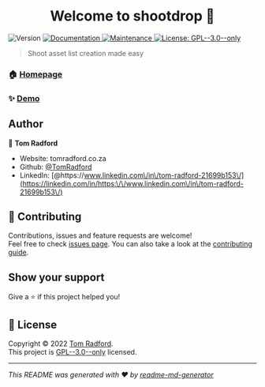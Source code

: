 <h1 align="center">Welcome to shootdrop 👋</h1>
<p>
  <img alt="Version" src="https://img.shields.io/badge/version-0.1.0-blue.svg?cacheSeconds=2592000" />
  <a href="https://github.com/TomRadford/shootdrop#readme" target="_blank">
    <img alt="Documentation" src="https://img.shields.io/badge/documentation-yes-brightgreen.svg" />
  </a>
  <a href="https://github.com/TomRadford/shootdrop/graphs/commit-activity" target="_blank">
    <img alt="Maintenance" src="https://img.shields.io/badge/Maintained%3F-yes-green.svg" />
  </a>
  <a href="https://github.com/TomRadford/shootdrop/blob/master/LICENSE" target="_blank">
    <img alt="License: GPL--3.0--only" src="https://img.shields.io/github/license/TomRadford/shootdrop" />
  </a>
</p>

> Shoot asset list creation made easy

### 🏠 [Homepage](https://github.com/TomRadford/shootdrop#readme)

### ✨ [Demo](https://shootdrop.com)

## Author

👤 **Tom Radford**

* Website: tomradford.co.za
* Github: [@TomRadford](https://github.com/TomRadford)
* LinkedIn: [@https:\/\/www.linkedin.com\/in\/tom-radford-21699b153\/](https://linkedin.com/in/https:\/\/www.linkedin.com\/in\/tom-radford-21699b153\/)

## 🤝 Contributing

Contributions, issues and feature requests are welcome!<br />Feel free to check [issues page](https://github.com/TomRadford/shootdrop/issues). You can also take a look at the [contributing guide](https://github.com/TomRadford/shootdrop/blob/master/CONTRIBUTING.md).

## Show your support

Give a ⭐️ if this project helped you!

## 📝 License

Copyright © 2022 [Tom Radford](https://github.com/TomRadford).<br />
This project is [GPL--3.0--only](https://github.com/TomRadford/shootdrop/blob/master/LICENSE) licensed.

***
_This README was generated with ❤️ by [readme-md-generator](https://github.com/kefranabg/readme-md-generator)_